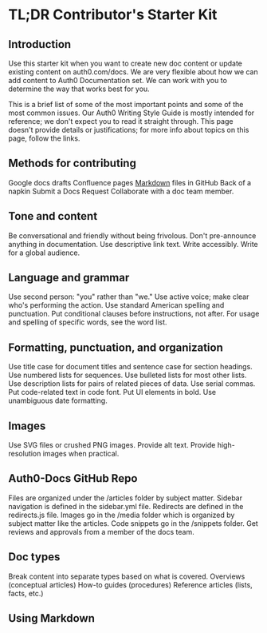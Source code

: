 # TL;DR Contributor's Starter Kit

## Introduction
Use this starter kit when you want to create new doc content or update existing content on auth0.com/docs. We are very flexible about how we can add content to Auth0 Documentation set. We can work with you to determine the way that works best for you.

This is a brief list of some of the most important points and some of the most common issues. Our Auth0 Writing Style Guide is mostly intended for reference; we don't expect you to read it straight through. This page doesn't provide details or justifications; for more info about topics on this page, follow the links.

## Methods for contributing
Google docs drafts
Confluence pages
[Markdown](/#Using-markdown) files in GitHub
Back of a napkin
Submit a Docs Request
Collaborate with a doc team member.

## Tone and content
Be conversational and friendly without being frivolous.
Don't pre-announce anything in documentation.
Use descriptive link text.
Write accessibly.
Write for a global audience.

## Language and grammar
Use second person: "you" rather than "we."
Use active voice; make clear who's performing the action.
Use standard American spelling and punctuation.
Put conditional clauses before instructions, not after.
For usage and spelling of specific words, see the word list.

## Formatting, punctuation, and organization
Use title case for document titles and sentence case for section headings.
Use numbered lists for sequences.
Use bulleted lists for most other lists.
Use description lists for pairs of related pieces of data.
Use serial commas.
Put code-related text in code font.
Put UI elements in bold.
Use unambiguous date formatting.

## Images
Use SVG files or crushed PNG images.
Provide alt text.
Provide high-resolution images when practical.

## Auth0-Docs GitHub Repo
Files are organized under the /articles folder by subject matter.
Sidebar navigation is defined in the sidebar.yml file. 
Redirects are defined in the redirects.js file.
Images go in the /media folder which is organized by subject matter like the articles.
Code snippets go in the /snippets folder.
Get reviews and approvals from a member of the docs team.

## Doc types
Break content into separate types based on what is covered.
Overviews (conceptual articles)
How-to guides (procedures)
Reference articles (lists, facts, etc.)

## Using Markdown